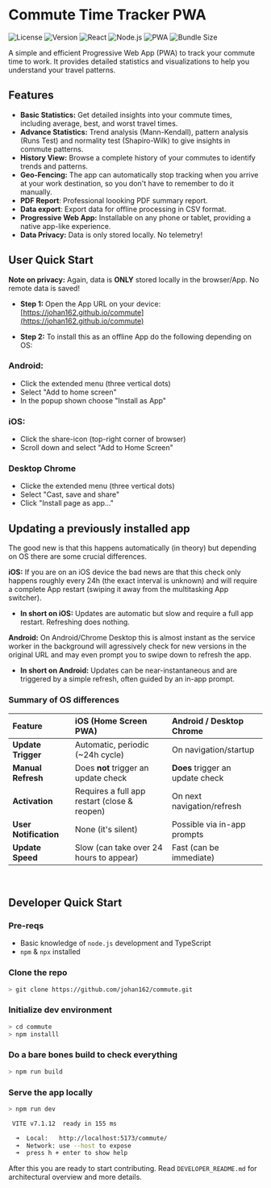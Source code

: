 # Commute Time Tracker PWA

![License](https://img.shields.io/badge/license-MIT-blue.svg)
![Version](https://img.shields.io/badge/version-0.8.3-brightgreen.svg)
![React](https://img.shields.io/badge/react-18.2.0-blue.svg)
![Node.js](https://img.shields.io/badge/node-%3E%3D18.0.0-brightgreen.svg)
![PWA](https://img.shields.io/badge/PWA-Ready-green.svg)
![Bundle Size](https://img.shields.io/bundlephobia/min/commute)

A simple and efficient Progressive Web App (PWA) to track your commute time to work. It provides detailed statistics and visualizations to help you understand your travel patterns.

## Features

- **Basic Statistics:** Get detailed insights into your commute times, including average, best, and worst travel times.
- **Advance Statistics:** Trend analysis (Mann-Kendall), pattern analysis (Runs Test) and normality test (Shapiro-Wilk) to give insights in commute patterns.
- **History View:** Browse a complete history of your commutes to identify trends and patterns.
- **Geo-Fencing:** The app can automatically stop tracking when you arrive at your work destination, so you don't have to remember to do it manually.
- **PDF Report**: Professional loooking PDF summary report.
- **Data export**: Export data for offline processing in CSV format.
- **Progressive Web App:** Installable on any phone or tablet, providing a native app-like experience.
- **Data Privacy:** Data is only stored locally. No telemetry!


## User Quick Start 

**Note on privacy:** Again, data is **ONLY** stored locally in the browser/App. No remote data is saved! 

* **Step 1:** Open the App URL on your device: [https://johan162.github.io/commute](https://johan162.github.io/commute)

* **Step 2:** To install this as an offline App do the following depending on OS:

### Android:
- Click the extended menu (three vertical dots)
- Select "Add to home screen"
- In the popup shown choose "Install as App"

### iOS:
- Click the share-icon (top-right corner of browser)
- Scroll down and select "Add to Home Screen"

### Desktop Chrome
- Clicke the extended menu (three vertical dots)
- Select "Cast, save and share"
- Click "Install page as app..."


## Updating a previously installed app

The good new is that this happens automatically (in theory) but depending on OS there are some crucial differences.

**iOS:** If you are on an iOS device the bad news are that this check only happens roughly every 24h (the exact interval is unknown) and will require
a complete App restart (swiping it away from the multitasking App switcher). 

* **In short on iOS:** Updates are automatic but slow and require a full app restart. Refreshing does nothing.

**Android:** On Android/Chrome Desktop this is almost instant as the service worker in the background will agressively check for new versions in the original URL  and 
may even prompt you to swipe down to refresh the app. 

* **In short on Android:** Updates can be near-instantaneous and are triggered by a simple refresh, often guided by an in-app prompt.

### Summary of OS differences

| Feature | iOS (Home Screen PWA) | Android / Desktop Chrome |
| :--- | :--- | :--- |
| **Update Trigger** | Automatic, periodic (~24h cycle) | On navigation/startup |
| **Manual Refresh** | Does **not** trigger an update check | **Does** trigger an update check |
| **Activation** | Requires a full app restart (close & reopen) | On next navigation/refresh |
| **User Notification** | None (it's silent) | Possible via in-app prompts |
| **Update Speed** | Slow (can take over 24 hours to appear) | Fast (can be immediate) |



&nbsp;
&nbsp;

## Developer Quick Start

### Pre-reqs

* Basic knowledge of `node.js` development and TypeScript
* `npm` & `npx` installed

### Clone the repo

```sh
> git clone https://github.com/johan162/commute.git
```

### Initialize dev environment

```sh
> cd commute
> npm installl
```

### Do a bare bones build to check everything

```sh
> npm run build
```

### Serve the app locally

```sh
> npm run dev

 VITE v7.1.12  ready in 155 ms

  ➜  Local:   http://localhost:5173/commute/
  ➜  Network: use --host to expose
  ➜  press h + enter to show help
```


After this you are ready to start contributing. Read `DEVELOPER_README.md` for architectural overview and more details.






